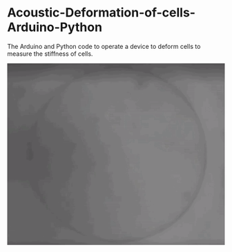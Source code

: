 # Acoustic-Deformation-of-cells-Arduino-Python
The Arduino and Python code to operate a device to deform cells to measure the stiffness of cells.


![alt text](https://github.com/zakwatts/Acoustic-Deformation-of-cells-Arduino-Python/blob/main/Deforming%20GUVs.gif)

